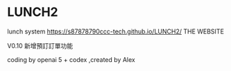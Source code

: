 # LUNCH2
lunch system https://s87878790ccc-tech.github.io/LUNCH2/ THE WEBSITE

V0.10 新增預訂訂單功能

coding by openai 5 + codex ,created by Alex
